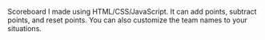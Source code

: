 Scoreboard I made using HTML/CSS/JavaScript. It can add points, subtract points, and reset points. You can also customize the team names to your situations.
